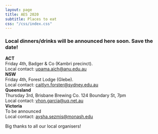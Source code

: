 ```yaml
---
layout: page
title: AES 2020
subtitle: Places to eat
css: "/css/index.css"
---
```

### Local dinners/drinks will be announced here soon. Save the date!  

**ACT**  
Friday 4th, Badger & Co (Kambri precinct).   
Local contact: upama.aich@anu.edu.au  
**NSW**  
Friday 4th, Forest Lodge (Glebe).    
Local contact: caitlyn.forster@sydney.edu.au  
**Queensland**  
Thursday 3rd, Brisbane Brewing Co. 124 Boundary St, 7pm  
Local contact: vhon.garcia@uq.net.au  
**Victoria**  
To be announced  
Local contact: aysha.sezmis@monash.edu  

Big thanks to all our local organisers! 
